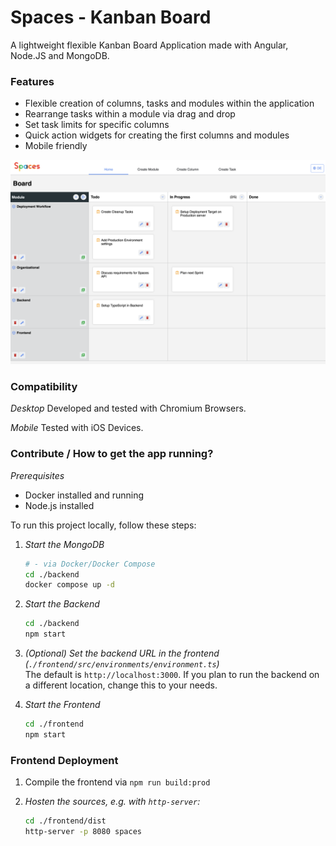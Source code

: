 # Spaces - Kanban Board
A lightweight flexible Kanban Board Application made with Angular, Node.JS and MongoDB.

### Features
- Flexible creation of columns, tasks and modules within the application
- Rearrange tasks within a module via drag and drop
- Set task limits for specific columns
- Quick action widgets for creating the first columns and modules
- Mobile friendly

![App Screenshot](./frontend/src/assets/images/spaces_screenshot.png)

### Compatibility
*Desktop*
Developed and tested with Chromium Browsers.

*Mobile*
Tested with iOS Devices.

### Contribute / How to get the app running?
*Prerequisites*
- Docker installed and running
- Node.js installed

To run this project locally, follow these steps:

1. *Start the MongoDB*  
    ```bash
    # - via Docker/Docker Compose
    cd ./backend
    docker compose up -d
    ```

2. *Start the Backend*  
    ```bash
    cd ./backend
    npm start
    ```

3. *(Optional) Set the backend URL in the frontend (`./frontend/src/environments/environment.ts`)*  
    The default is `http://localhost:3000`.
    If you plan to run the backend on a different location, change this to your needs.
    
4. *Start the Frontend*
    ```bash
    cd ./frontend
    npm start
    ```

### Frontend Deployment

1. Compile the frontend via `npm run build:prod`

2. *Hosten the sources, e.g. with `http-server`:*
    ```bash
    cd ./frontend/dist
    http-server -p 8080 spaces
    ```